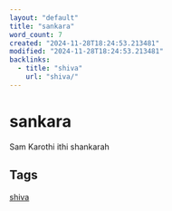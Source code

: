 ```yaml
---
layout: "default"
title: "sankara"
word_count: 7
created: "2024-11-28T18:24:53.213481"
modified: "2024-11-28T18:24:53.213481"
backlinks:
  - title: "shiva"
    url: "shiva/"
---
```

# sankara

Sam Karothi ithi shankarah

## Tags

[shiva](docs/shiva/index/)
